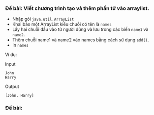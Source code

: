 ### Đề bài: Viết chương trình tạo và thêm phần tử vào arraylist.

- Nhập gói `java.util.ArrayList`
- Khai báo một ArrayList kiểu chuỗi có tên là `names`
- Lấy hai chuỗi đầu vào từ người dùng và lưu trong các biến `name1` và `name2`.
- Thêm chuỗi name1 và name2 vào names bằng cách sử dụng `add()`.
- In `names`

Ví dụ:

Input

```
John
Harry
```

Output

```
[John, Harry]
```

### Đề bài: